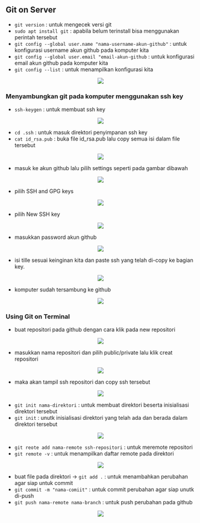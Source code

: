 ## Git on Server

- `git version` : untuk mengecek versi git
- `sudo apt install git` : apabila belum terinstall bisa menggunakan perintah tersebut
- `git config --global user.name "nama-username-akun-github"` : untuk konfigurasi username akun github pada komputer kita
- `git config --global user.email "email-akun-github` : untuk konfigurasi email akun github pada komputer kita
- `git config --list` : untuk menampilkan konfigurasi kita

<p align="center"><img src="../week-2/assets/Git/0.png"></p>

### Menyambungkan git pada komputer menggunakan ssh key

- `ssh-keygen` : untuk membuat ssh key

<p align="center"><img src="../week-2/assets/Git/1.png"></p>

- `cd .ssh` : untuk masuk direktori penyimpanan ssh key
- `cat id_rsa.pub` : buka file id_rsa.pub lalu copy semua isi dalam file tersebut

<p align="center"><img src="../week-2/assets/Git/2.png"></p>

- masuk ke akun github lalu pilih settings seperti pada gambar dibawah 

<p align="center"><img src="../week-2/assets/Git/3.png"></p>

- pilih SSH and GPG keys

<p align="center"><img src="../week-2/assets/Git/4.png"></p>

- pilih New SSH key

<p align="center"><img src="../week-2/assets/Git/5.png"></p>

- masukkan password akun github

<p align="center"><img src="../week-2/assets/Git/6.png"></p>

- isi tille sesuai keinginan kita dan paste ssh yang telah di-copy ke bagian key.

<p align="center"><img src="../week-2/assets/Git/7.png"></p>

- komputer sudah tersambung ke github

<p align="center"><img src="../week-2/assets/Git/8.png"></p>

### Using Git on Terminal

- buat repositori pada github dengan cara klik pada new repositori

<p align="center"><img src="../week-2/assets/Git/9.png"></p>

- masukkan nama repositori dan pilih public/private lalu klik creat repositori

<p align="center"><img src="../week-2/assets/Git/10.png"></p>

- maka akan tampil ssh repositori dan copy ssh tersebut 

<p align="center"><img src="../week-2/assets/Git/11.png"></p>

- `git init nama-direktori` : untuk membuat direktori beserta inisialisasi direktori tersebut
- `git init` : unutk inisialisasi direktori yang telah ada dan berada dalam direktori tersebut

<p align="center"><img src="../week-2/assets/Git/12.png"></p>

- `git reote add nama-remote ssh-repositori` : untuk meremote repositori
- `git remote -v` : untuk menampilkan daftar remote pada direktori

<p align="center"><img src="../week-2/assets/Git/13.png"></p>

- buat file pada direktori -> `git add .` : untuk menambahkan perubahan agar siap untuk commit
- `git commit -m "nama-comiit"` : untuk commit perubahan agar siap unutk di-push
- `git push nama-remote nama-branch` : untuk push perubahan pada github

<p align="center"><img src="../week-2/assets/Git/14.png"></p>
